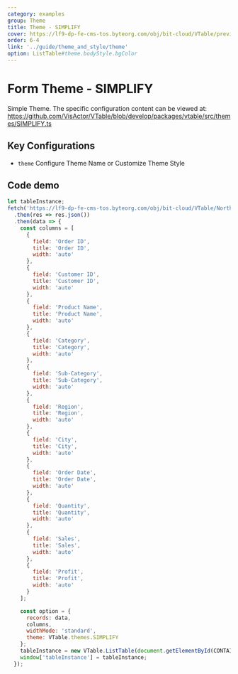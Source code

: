 ```yaml
---
category: examples
group: Theme
title: Theme - SIMPLIFY
cover: https://lf9-dp-fe-cms-tos.byteorg.com/obj/bit-cloud/VTable/preview/simplify.png
order: 6-4
link: '../guide/theme_and_style/theme'
option: ListTable#theme.bodyStyle.bgColor
---
```


# Form Theme - SIMPLIFY

Simple Theme. The specific configuration content can be viewed at: https://github.com/VisActor/VTable/blob/develop/packages/vtable/src/themes/SIMPLIFY.ts

## Key Configurations

- `theme` Configure Theme Name or Customize Theme Style

## Code demo

```javascript livedemo template=vtable
let tableInstance;
fetch('https://lf9-dp-fe-cms-tos.byteorg.com/obj/bit-cloud/VTable/North_American_Superstore_data.json')
  .then(res => res.json())
  .then(data => {
    const columns = [
      {
        field: 'Order ID',
        title: 'Order ID',
        width: 'auto'
      },
      {
        field: 'Customer ID',
        title: 'Customer ID',
        width: 'auto'
      },
      {
        field: 'Product Name',
        title: 'Product Name',
        width: 'auto'
      },
      {
        field: 'Category',
        title: 'Category',
        width: 'auto'
      },
      {
        field: 'Sub-Category',
        title: 'Sub-Category',
        width: 'auto'
      },
      {
        field: 'Region',
        title: 'Region',
        width: 'auto'
      },
      {
        field: 'City',
        title: 'City',
        width: 'auto'
      },
      {
        field: 'Order Date',
        title: 'Order Date',
        width: 'auto'
      },
      {
        field: 'Quantity',
        title: 'Quantity',
        width: 'auto'
      },
      {
        field: 'Sales',
        title: 'Sales',
        width: 'auto'
      },
      {
        field: 'Profit',
        title: 'Profit',
        width: 'auto'
      }
    ];

    const option = {
      records: data,
      columns,
      widthMode: 'standard',
      theme: VTable.themes.SIMPLIFY
    };
    tableInstance = new VTable.ListTable(document.getElementById(CONTAINER_ID), option);
    window['tableInstance'] = tableInstance;
  });
```
